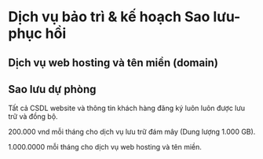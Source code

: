 # Dịch vụ bảo trì & kế hoạch Sao lưu-phục hồi


## Dịch vụ web hosting và tên miền (domain)

## Sao lưu dự phòng

Tất cả CSDL website và thông tin khách hàng đăng ký luôn luôn được lưu trữ và đồng bộ.

200.000 vnd mỗi tháng cho dịch vụ lưu trữ đám mây (Dung lượng 1.000 GB).

1.000.0000 mỗi tháng cho dịch vụ web hosting và tên miền.

